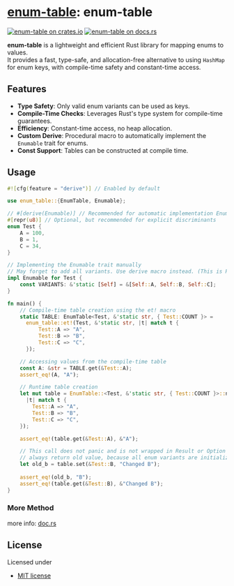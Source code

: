 # [enum-table][docsrs]: enum-table

[![enum-table on crates.io][cratesio-image]][cratesio]
[![enum-table on docs.rs][docsrs-image]][docsrs]

[cratesio-image]: https://img.shields.io/crates/v/enum-table.svg
[cratesio]: https://crates.io/crates/enum-table
[docsrs-image]: https://docs.rs/enum-table/badge.svg
[docsrs]: https://docs.rs/enum-table

**enum-table** is a lightweight and efficient Rust library for mapping enums to values.  
It provides a fast, type-safe, and allocation-free alternative to using `HashMap` for enum keys,
with compile-time safety and constant-time access.

## Features

- **Type Safety**: Only valid enum variants can be used as keys.
- **Compile-Time Checks**: Leverages Rust's type system for compile-time guarantees.
- **Efficiency**: Constant-time access, no heap allocation.
- **Custom Derive**: Procedural macro to automatically implement the `Enumable` trait for enums.
- **Const Support**: Tables can be constructed at compile time.

## Usage

```rust
#![cfg(feature = "derive")] // Enabled by default

use enum_table::{EnumTable, Enumable};

// #[derive(Enumable)] // Recommended for automatic implementation Enumable trait
#[repr(u8)] // Optional, but recommended for explicit discriminants
enum Test {
    A = 100,
    B = 1,
    C = 34,
}

// Implementing the Enumable trait manually
// May forget to add all variants. Use derive macro instead. (This is README example)
impl Enumable for Test {
    const VARIANTS: &'static [Self] = &[Self::A, Self::B, Self::C];
}

fn main() {
    // Compile-time table creation using the et! macro
    static TABLE: EnumTable<Test, &'static str, { Test::COUNT }> = 
      enum_table::et!(Test, &'static str, |t| match t {
          Test::A => "A",
          Test::B => "B",
          Test::C => "C",
      });

    // Accessing values from the compile-time table
    const A: &str = TABLE.get(&Test::A);
    assert_eq!(A, "A");

    // Runtime table creation
    let mut table = EnumTable::<Test, &'static str, { Test::COUNT }>::new_with_fn(
      |t| match t {
        Test::A => "A",
        Test::B => "B",
        Test::C => "C",
    });

    assert_eq!(table.get(&Test::A), &"A");

    // This call does not panic and is not wrapped in Result or Option
    // always return old value, because all enum variants are initialized
    let old_b = table.set(&Test::B, "Changed B");
  
    assert_eq!(old_b, "B");
    assert_eq!(table.get(&Test::B), &"Changed B");
}
```

### More Method

more info: [doc.rs](https://docs.rs/enum-table/latest/enum_table/struct.EnumTable.html)

## License

Licensed under

- [MIT license](https://github.com/moriyoshi-kasuga/enum-table/blob/main/LICENSE)
